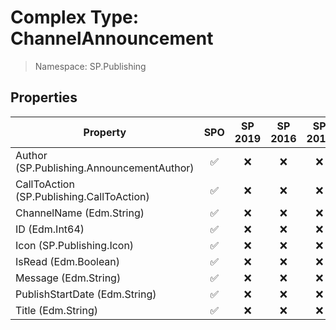 # Complex Type: ChannelAnnouncement

> Namespace: SP.Publishing

## Properties

Property | SPO | SP 2019 | SP 2016 | SP 2013
----------|:---:|:-------:|:-------:|:-------:
Author (SP.Publishing.AnnouncementAuthor) | ✅ | ❌ | ❌ | ❌
CallToAction (SP.Publishing.CallToAction) | ✅ | ❌ | ❌ | ❌
ChannelName (Edm.String) | ✅ | ❌ | ❌ | ❌
ID (Edm.Int64) | ✅ | ❌ | ❌ | ❌
Icon (SP.Publishing.Icon) | ✅ | ❌ | ❌ | ❌
IsRead (Edm.Boolean) | ✅ | ❌ | ❌ | ❌
Message (Edm.String) | ✅ | ❌ | ❌ | ❌
PublishStartDate (Edm.String) | ✅ | ❌ | ❌ | ❌
Title (Edm.String) | ✅ | ❌ | ❌ | ❌